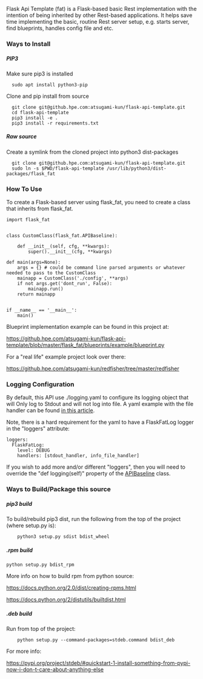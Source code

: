 Flask Api Template (fat) is a Flask-based basic Rest implementation with the intention
of being inherited by other Rest-based applications. It helps save time implementing
the basic, routine Rest server setup, e.g. starts server, find blueprints, handles
config file and etc.

### Ways to Install


##### PIP3

Make sure pip3 is installed
```
  sudo apt install python3-pip
```

Clone and pip install from source

```
  git clone git@github.hpe.com:atsugami-kun/flask-api-template.git
  cd flask-api-template
  pip3 install -e .
  pip3 install -r requirements.txt
```

##### Raw source

Create a symlink from the cloned project into python3 dist-packages

```
  git clone git@github.hpe.com:atsugami-kun/flask-api-template.git
  sudo ln -s $PWD/flask-api-template /usr/lib/python3/dist-packages/flask_fat
```


### How To Use

To create a Flask-based server using flask_fat, you need to create a class that inherits from flask_fat.

```
import flask_fat


class CustomClass(flask_fat.APIBaseline):

    def __init__(self, cfg, **kwargs):
        super().__init__(cfg, **kwargs)

def main(args=None):
    args = {} # could be command line parsed arguments or whatever needed to pass to the CustomClass
    mainapp = CustomClass('./config', **args)
    if not args.get('dont_run', False):
        mainapp.run()
    return mainapp


if __name__ == '__main__':
    main()
```

Blueprint implementation example can be found in this project at:

https://github.hpe.com/atsugami-kun/flask-api-template/blob/master/flask_fat/blueprints/example/blueprint.py


For a "real life" example project look over there:

https://github.hpe.com/atsugami-kun/redfisher/tree/master/redfisher


### Logging Configuration

By default, this API use ./logging.yaml to configure its logging object that will Only log to Stdout and will not log into file. A yaml example with the file handler can be found [in this article](https://fangpenlin.com/posts/2012/08/26/good-logging-practice-in-python/).

Note, there is a hard requirement for the yaml to have a FlaskFatLog logger in the "loggers" attribute:

```
loggers:
  FlaskFatLog:
    level: DEBUG
    handlers: [stdout_handler, info_file_handler]
```

If you wish to add more and/or different "loggers", then you will need to override the "def logging(self)" property of the [APIBaseline](https://github.com/ProjectVellum/flask-api-template/blob/master/flask_fat/baseline.py) class.

### Ways to Build/Package this source

##### pip3 build

To build/rebuild pip3 dist, run the following from the top of the project (where setup.py is):
```
    python3 setup.py sdist bdist_wheel
```

##### .rpm build

```
python setup.py bdist_rpm
```

More info on how to build rpm from python source:


https://docs.python.org/2.0/dist/creating-rpms.html

https://docs.python.org/2/distutils/builtdist.html


##### .deb build

Run from top of the project:
```
    python setup.py --command-packages=stdeb.command bdist_deb
```

For more info:

https://pypi.org/project/stdeb/#quickstart-1-install-something-from-pypi-now-i-don-t-care-about-anything-else

